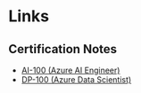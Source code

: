 # Links 
## Certification Notes
- [AI-100 (Azure AI Engineer)](https://github.com/vikasrajput/vikasrajput.github.io/blob/4199446e25842cadb0819bbfb920ea5ad4586808/blog/aiml/certification/ai-100-notes.md)
- [DP-100 (Azure Data Scientist)](https://github.com/vikasrajput/vikasrajput.github.io/blob/4199446e25842cadb0819bbfb920ea5ad4586808/blog/aiml/certification/dp-100-notes.md)
